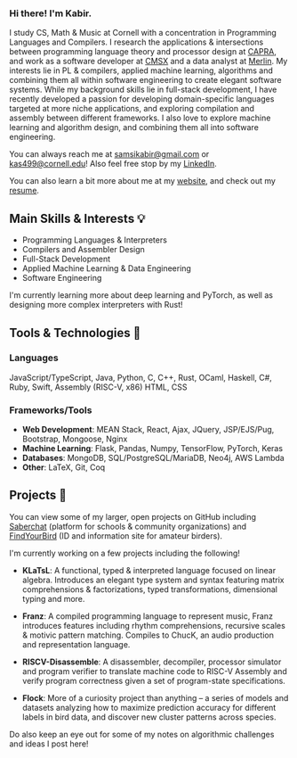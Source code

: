 ### Hi there! I'm Kabir.

I study CS, Math & Music at Cornell with a concentration in Programming Languages and Compilers. I research the applications \& intersections between programming language theory and processor design at <a href="https://capra.cs.cornell.edu/" target="_blank">CAPRA</a>, and work as a software developer at <a href="https://www.cs.cornell.edu/projects/cms/cmsx/" target="_blank">CMSX</a> and a data analyst at <a href="https://merlin.allaboutbirds.org/" target="_blank">Merlin</a>. My interests lie in PL & compilers, applied machine learning, algorithms and combining them all within software engineering to create elegant software systems. While my background skills lie in full-stack development, I have recently developed a passion for developing domain-specific languages targeted at more niche applications, and exploring compilation and assembly between different frameworks. I also love to explore machine learning and algorithm design, and combining them all into software engineering.

You can always reach me at <a href="mailto:samsikabir@gmail.com" target="_blank">samsikabir@gmail.com</a> or <a href="mailto:kas499@cornell.edu" target="_blank">kas499@cornell.edu</a>! Also feel free stop by my <a href="https://www.linkedin.com/in/kabir-samsi/" target="_blank">LinkedIn</a>.

You can also learn a bit more about me at my <a href="https://kabirsamsi.com" target="_blank">website</a>, and check out my <a href="https://kabirsamsi.com/resume-2024.pdf">resume</a>.

## Main Skills & Interests 💡
- Programming Languages & Interpreters
- Compilers and Assembler Design
- Full-Stack Development
- Applied Machine Learning \& Data Engineering
- Software Engineering

I'm currently learning more about deep learning and PyTorch, as well as designing more complex interpreters with Rust!

## Tools & Technologies 🔧
  ### Languages
  JavaScript/TypeScript, Java, Python, C, C++, Rust, OCaml, Haskell, C#, Ruby, Swift, Assembly (RISC-V, x86) HTML, CSS

### Frameworks/Tools
  - **Web Development**: MEAN Stack, React, Ajax, JQuery, JSP/EJS/Pug, Bootstrap, Mongoose, Nginx
  - **Machine Learning**: Flask, Pandas, Numpy, TensorFlow, PyTorch, Keras
  - **Databases**: MongoDB, SQL/PostgreSQL/MariaDB, Neo4j, AWS Lambda
  - **Other**: LaTeX, Git, Coq

## Projects 🌱
You can view some of my larger, open projects on GitHub including <a href="https://github.com/Saberchat/saberchat" target="_blank">Saberchat</a> (platform for schools & community organizations) and <a href="https://github.com/KabirSamsi/find-your-bird/" target="_blank">FindYourBird</a> (ID and information site for amateur birders).

I'm currently working on a few projects including the following!

- **KLaTsL**: A functional, typed & interpreted language focused on linear algebra. Introduces an elegant type system and syntax featuring matrix comprehensions & factorizations, typed transformations, dimensional typing and more.

- **Franz**: A compiled programming language to represent music, Franz introduces features including rhythm comprehensions, recursive scales \& motivic pattern matching. Compiles to ChucK, an audio production and representation language.

- **RISCV-Disassemble**: A disassembler, decompiler, processor simulator and program verifier to translate machine code to RISC-V Assembly and verify program correctness given a set of program-state specifications.

- **Flock**: More of a curiosity project than anything – a series of models and datasets analyzing how to maximize prediction accuracy for different labels in bird data, and discover new cluster patterns across species.

Do also keep an eye out for some of my notes on algorithmic challenges and ideas I post here!
